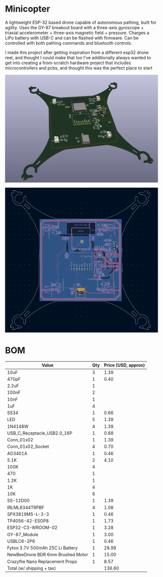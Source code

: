 # Minicopter

A lightweight ESP-32 based drone capable of autonomous pathing, built for agility. Uses the GY-87 breakout board with a three-axis gyroscope + triaxial accelerometer + three-axis magnetic field + pressure. Charges a LiPo battery with USB-C and can be flashed with firmware.
Can be controlled with both pathing commands and bluetooth controls.

I made this project after getting inspiration from a different esp32 drone reel, and thought I could make that too
I've additionally always wanted to get into creating a from-scratch hardware project that includes microcontrollers and pcbs, and thought this was the perfect place to start

![alt text](assets/3dpcb.png)

![alt text](assets/pcb.png)

# BOM

| Value                               | Qty | Price (USD, approx) |
|-------------------------------------|-----|-------------|
| 10uF                                | 3   | 1.39        |
| 470pF                               | 1   | 0.40        |
| 2.2uF                               | 1   |             |
| 100nF                               | 2   |             |
| 10nF                                | 1   |             |
| 1uF                                 | 4   |             |
| SS34                                | 1   | 0.66        |
| LED                                 | 5   | 1.39        |
| 1N4148W                             | 4   | 1.39        |
| USB_C_Receptacle_USB2.0_16P         | 1   | 0.88        |
| Conn_01x02                          | 1   | 1.39        |
| Conn_01x02_Socket                   | 4   | 0.70        |
| AO3401A                             | 1   | 0.46        |
| 5.1K                                | 2   | 4.10        |
| 100K                                | 4   |             |
| 470                                 | 1   |             |
| 1.2K                                | 1   |             |
| 1K                                  | 4   |             |
| 10K                                 | 6   |             |
| SS-12D00                            | 1   | 1.39        |
| IRLML6344TRPBF                      | 4   | 1.08        |
| SPX3819M5-L-3-3                     | 1   | 0.46        |
| TP4056-42-ESOP8                     | 1   | 1.73        |
| ESP32-C3-WROOM-02                   | 1   | 3.28        |
| GY-87_Module                        | 1   | 3.00        |
| USBLC6-2P6                          | 1   | 0.46        |
| Fytoo 3.7V 500mAh 25C Li Battery    | 1   | 28.99       |
| NewBeeDrone BDR 6mm Brushed Motor   | 1   | 15.00       |
| Crazyflie Nano Replacement Props    | 1   | 8.57        |
| Total (w/ shipping + tax)           |     | 136.60      |
